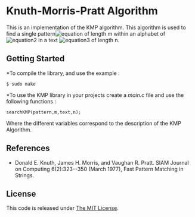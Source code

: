 Knuth-Morris-Pratt Algorithm
==============

This is an implementation of the KMP algorithm. This algorithm is used to find a single pattern![equation](http://www.texify.com/img/%5Cnormalsize%5C%21P%3D%5C%7Bp_1%2Cp_2%2C...%2Cp_m%5C%7D.gif) of length m within an alphabet of ![equation2](http://www.texify.com/img/%5Cnormalsize%5C%21%5CSigma%20%3D%2026.gif) in a text ![equation3](http://www.texify.com/img/%5Cnormalsize%5C%21T%3D%5C%7Bt_1%2Ct_2%2C...%2Ct_n%5C%7D.gif) of length n.

Getting Started
--------------
*To compile the library, and use the example : 

``$ sudo make``

*To use the KMP library in your projects create a *main.c* file and use the following functions :

``searchKMP(pattern,m,text,n);``

Where the different variables correspond to the description of the KMP Algorithm. 

References
------------
* Donald E. Knuth, James H. Morris, and Vaughan R. Pratt. SIAM Journal on Computing 6(2):323--350 (March 1977), Fast Pattern Matching in Strings.


License
----------
This code is released under [The MIT License](http://opensource.org/licenses/MIT).